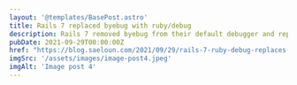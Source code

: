 ```yaml
---
layout: '@templates/BasePost.astro'
title: Rails 7 replaced byebug with ruby/debug
description: Rails 7 removed byebug from their default debugger and replaced it with ruby/debug.
pubDate: 2021-09-29T00:00:00Z
href: "https://blog.saeloun.com/2021/09/29/rails-7-ruby-debug-replaces-byebug/"
imgSrc: '/assets/images/image-post4.jpeg'
imgAlt: 'Image post 4'
---
```


